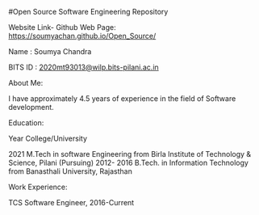 #Open Source Software Engineering Repository

Website Link- Github Web Page: https://soumyachan.github.io/Open_Source/

Name : Soumya Chandra

BITS ID : 2020mt93013@wilp.bits-pilani.ac.in

About Me: 

I have approximately 4.5 years of experience in the field of Software development.


Education:

Year College/University

2021 M.Tech in software Engineering from Birla Institute of Technology & Science, Pilani (Pursuing)
2012- 2016 B.Tech. in Information Technology from Banasthali University, Rajasthan

Work Experience:

TCS Software Engineer, 2016-Current

